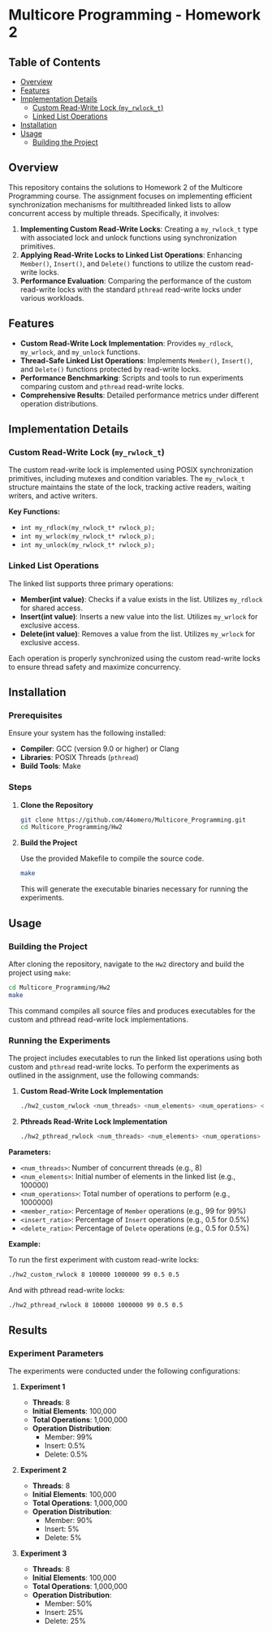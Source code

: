 # Multicore Programming - Homework 2

## Table of Contents
- [Overview](#overview)
- [Features](#features)
- [Implementation Details](#implementation-details)
  - [Custom Read-Write Lock (`my_rwlock_t`)](#custom-read-write-lock-my_rwlock_t)
  - [Linked List Operations](#linked-list-operations)
- [Installation](#installation)
- [Usage](#usage)
  - [Building the Project](#building-the-project)

## Overview

This repository contains the solutions to Homework 2 of the Multicore Programming course. The assignment focuses on implementing efficient synchronization mechanisms for multithreaded linked lists to allow concurrent access by multiple threads. Specifically, it involves:

1. **Implementing Custom Read-Write Locks**: Creating a `my_rwlock_t` type with associated lock and unlock functions using synchronization primitives.
2. **Applying Read-Write Locks to Linked List Operations**: Enhancing `Member()`, `Insert()`, and `Delete()` functions to utilize the custom read-write locks.
3. **Performance Evaluation**: Comparing the performance of the custom read-write locks with the standard `pthread` read-write locks under various workloads.

## Features

- **Custom Read-Write Lock Implementation**: Provides `my_rdlock`, `my_wrlock`, and `my_unlock` functions.
- **Thread-Safe Linked List Operations**: Implements `Member()`, `Insert()`, and `Delete()` functions protected by read-write locks.
- **Performance Benchmarking**: Scripts and tools to run experiments comparing custom and `pthread` read-write locks.
- **Comprehensive Results**: Detailed performance metrics under different operation distributions.

## Implementation Details

### Custom Read-Write Lock (`my_rwlock_t`)

The custom read-write lock is implemented using POSIX synchronization primitives, including mutexes and condition variables. The `my_rwlock_t` structure maintains the state of the lock, tracking active readers, waiting writers, and active writers.

**Key Functions:**
- `int my_rdlock(my_rwlock_t* rwlock_p);`
- `int my_wrlock(my_rwlock_t* rwlock_p);`
- `int my_unlock(my_rwlock_t* rwlock_p);`

### Linked List Operations

The linked list supports three primary operations:
- **Member(int value)**: Checks if a value exists in the list. Utilizes `my_rdlock` for shared access.
- **Insert(int value)**: Inserts a new value into the list. Utilizes `my_wrlock` for exclusive access.
- **Delete(int value)**: Removes a value from the list. Utilizes `my_wrlock` for exclusive access.

Each operation is properly synchronized using the custom read-write locks to ensure thread safety and maximize concurrency.

## Installation

### Prerequisites

Ensure your system has the following installed:

- **Compiler**: GCC (version 9.0 or higher) or Clang
- **Libraries**: POSIX Threads (`pthread`)
- **Build Tools**: Make

### Steps

1. **Clone the Repository**

   ```bash
   git clone https://github.com/44omero/Multicore_Programming.git
   cd Multicore_Programming/Hw2
   ```

2. **Build the Project**

   Use the provided Makefile to compile the source code.

   ```bash
   make
   ```

   This will generate the executable binaries necessary for running the experiments.

## Usage

### Building the Project

After cloning the repository, navigate to the `Hw2` directory and build the project using `make`:

```bash
cd Multicore_Programming/Hw2
make
```

This command compiles all source files and produces executables for the custom and pthread read-write lock implementations.

### Running the Experiments

The project includes executables to run the linked list operations using both custom and `pthread` read-write locks. To perform the experiments as outlined in the assignment, use the following commands:

1. **Custom Read-Write Lock Implementation**

   ```bash
   ./hw2_custom_rwlock <num_threads> <num_elements> <num_operations> <member_ratio> <insert_ratio> <delete_ratio>
   ```

2. **Pthreads Read-Write Lock Implementation**

   ```bash
   ./hw2_pthread_rwlock <num_threads> <num_elements> <num_operations> <member_ratio> <insert_ratio> <delete_ratio>
   ```

**Parameters:**
- `<num_threads>`: Number of concurrent threads (e.g., 8)
- `<num_elements>`: Initial number of elements in the linked list (e.g., 100000)
- `<num_operations>`: Total number of operations to perform (e.g., 1000000)
- `<member_ratio>`: Percentage of `Member` operations (e.g., 99 for 99%)
- `<insert_ratio>`: Percentage of `Insert` operations (e.g., 0.5 for 0.5%)
- `<delete_ratio>`: Percentage of `Delete` operations (e.g., 0.5 for 0.5%)

**Example:**

To run the first experiment with custom read-write locks:

```bash
./hw2_custom_rwlock 8 100000 1000000 99 0.5 0.5
```

And with pthread read-write locks:

```bash
./hw2_pthread_rwlock 8 100000 1000000 99 0.5 0.5
```

## Results

### Experiment Parameters

The experiments were conducted under the following configurations:

1. **Experiment 1**
   - **Threads**: 8
   - **Initial Elements**: 100,000
   - **Total Operations**: 1,000,000
   - **Operation Distribution**:
     - Member: 99%
     - Insert: 0.5%
     - Delete: 0.5%

2. **Experiment 2**
   - **Threads**: 8
   - **Initial Elements**: 100,000
   - **Total Operations**: 1,000,000
   - **Operation Distribution**:
     - Member: 90%
     - Insert: 5%
     - Delete: 5%

3. **Experiment 3**
   - **Threads**: 8
   - **Initial Elements**: 100,000
   - **Total Operations**: 1,000,000
   - **Operation Distribution**:
     - Member: 50%
     - Insert: 25%
     - Delete: 25%
